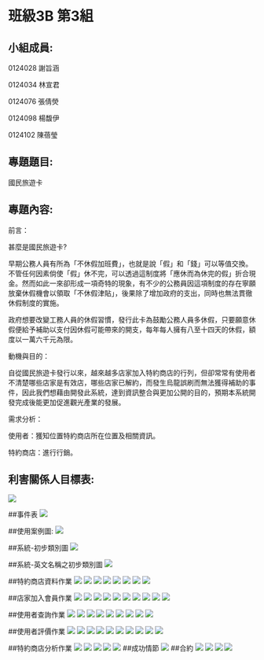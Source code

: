 # 班級3B 第3組
## 小組成員:

0124028 謝旨涵

0124034 林宣君

0124076 張倩熒

0124098 楊馥伊

0124102 陳蓓瑩

## 專題題目:

國民旅遊卡

## 專題內容:
前言：

甚麼是國民旅遊卡?

早期公務人員有所為「不休假加班費」，也就是說「假」和「錢」可以等值交換。不管任何因素倘使「假」休不完，可以透過這制度將「應休而為休完的假」折合現金。然而如此一來卻形成一項奇特的現象，有不少的公務員因這項制度的存在寧願放棄休假機會以領取「不休假津貼」，後果除了增加政府的支出，同時也無法貫徹休假制度的實施。

政府想要改變工務人員的休假習慣，發行此卡為鼓勵公務人員多休假，只要願意休假便給予補助以支付因休假可能帶來的開支，每年每人擁有八至十四天的休假，額度以一萬六千元為限。

動機與目的：

自從國民旅遊卡發行以來，越來越多店家加入特約商店的行列，但卻常常有使用者不清楚哪些店家是有效店，哪些店家已解約，而發生烏龍誤刷而無法獲得補助的事件，因此我們想藉由開發此系統，達到資訊整合與更加公開的目的，預期本系統開發完成後能更加促進觀光產業的發展。

需求分析：

使用者：獲知位置特約商店所在位置及相關資訊。

特約商店：進行行銷。

## 利害關係人目標表:
<img src="https://images.plurk.com/7l19voOUWh3Y6fgM2kWSGj.jpg">

##事件表
<img src="https://images.plurk.com/2YkVha36VYonbDeaAMYBPR.jpg">

##使用案例圖:
<img src="https://images.plurk.com/1z2DO6AnqYEGl6Hqlf07SB.jpg">

##系統-初步類別圖
<img src="https://images.plurk.com/mnf3CqJ844sx4Knen4REC.jpg">

##系統-英文名稱之初步類別圖
<img src="https://images.plurk.com/6lnXgCGyjdLROgaXxDdNnR.jpg">


##特約商店資料作業
<img src="https://images.plurk.com/3Cw3ZqSVExrkMkjXzg4bSf.jpg">
<img src="https://images.plurk.com/3eIlFYnIAaktf2t9rM9NU5.jpg">
<img src="https://images.plurk.com/5zeaV07xHGPbHyoPHUkWPh.jpg">
<img src="https://images.plurk.com/239hhGXOVlFPOoi0epneGw.jpg">
<img src="https://images.plurk.com/7rm4pbIHl7q8t4oTe9xy4K.jpg">
<img src="https://images.plurk.com/5BuWj1wMhZFTcGMQHsWzLw.jpg">
<img src="https://images.plurk.com/3q5a6h5qcW8odulvvJ1PVx.jpg">
<img src="https://images.plurk.com/1J08yDH2qD7iF74oihFpyj.jpg">

##店家加入會員作業
<img src="https://images.plurk.com/18SCsywddo2kwEp68AKv4S.jpg">
<img src="https://images.plurk.com/3hQ9CR5CAoR3Tj5wWYQuuA.jpg">
<img src="https://images.plurk.com/2OOQMGfZMBQz0nGOpH3cep.jpg">
<img src="https://images.plurk.com/6T3E4mlWRsn2cjewObhfXC.jpg">
<img src="https://images.plurk.com/6SNeAa2BOiWvOAj3sI4igi.jpg">
<img src="https://images.plurk.com/1PZKBy1IpY7aeCxP6ndaQP.jpg">
<img src="https://images.plurk.com/3LVDRGTaAhuyhp6m7cXgmp.jpg">
<img src="https://images.plurk.com/5eyYCNvX98EHki8CYKGfjm.jpg">
<img src="https://images.plurk.com/4gQyIEjbGeAyQKLgyYBIOt.jpg">
<img src="https://images.plurk.com/1lQEAZv0rZoVOKJh0IFlY7.jpg">

##使用者查詢作業
<img src="https://images.plurk.com/30CwoaV5vX1VAmvXDim2qY.jpg">
<img src="https://images.plurk.com/wYpyvjfOUiC4rLfihTUkg.jpg">
<img src="https://images.plurk.com/4spyBYvMgK4xItHj88TvDw.jpg">
<img src="https://images.plurk.com/1raThnwJcrqTB4VSyFCBl9.jpg">
<img src="https://images.plurk.com/6kUHmwcPBtlFaiOG50qzJp.jpg">
<img src="https://images.plurk.com/qk1c5dg5B1YyuaoGKR9uK.jpg">
<img src="https://images.plurk.com/4KFl4Qmj12O3ocilP60N1o.jpg">
<img src="https://images.plurk.com/1KOkzo1rablw8pTCUxt6RU.jpg">
<img src="https://images.plurk.com/5x1ppyK7LBOWt71kCgzuQF.jpg">

##使用者評價作業
<img src="https://images.plurk.com/dFfhU1Q3k1mIFYk5gcY6p.jpg">
<img src="https://images.plurk.com/43YxqXm6oDqcN0DoEC7wOP.jpg">
<img src="https://images.plurk.com/t5fLfS5h7QSyvDrAvNkTV.jpg">
<img src="https://images.plurk.com/3ODSIV6SXAlWBQDbf4Cjk1.jpg">
<img src="https://images.plurk.com/5rYlO0hPEtjZBGW2Pfn0RT.jpg">
<img src="https://images.plurk.com/7kj5yemcgWr3wiR8ohcWfT.jpg">
<img src="https://images.plurk.com/54HeLoKfevhr7Z1efkSt4W.jpg">
<img src="https://images.plurk.com/5mHRwsood44svg2W3kY2s1.jpg">
<img src="https://images.plurk.com/1bSkRf3It0l8hu67D8IAsc.jpg">
<img src="https://images.plurk.com/54VXgOR7pwJ0saOYEaOYRX.jpg">


##特約商店分析作業
<img src="https://images.plurk.com/4U8r0EVkzHVOfitwW5EYv7.jpg">
<img src="https://images.plurk.com/5xusegFhuo1hsQiHby6dd9.jpg">
<img src="https://images.plurk.com/2YZz7lpkRAnN5vEm64c4vz.jpg">
<img src="https://images.plurk.com/486HC25UdQLK0maWOnfAAY.jpg">
<img src="https://images.plurk.com/4zBJw1tHpYM99Mf78INHhY.jpg">
##成功情節
<img src="https://images.plurk.com/3N5nUiiO9Pk8HAfgl3WUIw.jpg">
##合約
<img src="https://images.plurk.com/4v7XaPo5fTLOy57xNlsv4t.jpg">
<img src="https://images.plurk.com/52L4J5U2FNpnTAZ2FdCCMU.jpg">
<img src="https://images.plurk.com/Cgxw9T05nVPw0c31JEJwD.jpg">
<img src="https://images.plurk.com/57Emam0g684PwhrksneUZS.jpg">


